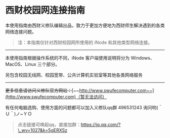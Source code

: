 # 西财校园网连接指南

本使用指南由西财义修队编辑出品，致力于更加方便地为西财师生解决遇到的各类网络连接问题。

> 注：本指南仅针对西财校园网所使用的 iNode 和其他类型网络连接。

---

本使用指南根据操作系统的不同，iNode 客户端使用说明将分为 Windows、MacOS、Linux 三个部分。

另包含校园无线网、校园宽带、公共计算机实验室等其他各类网络服务

---

~~更多信息请访问义修队官方网站：~~[~~http://www.swufecomputer.com~~](http://www.swufecomputer.com)（暂无法访问）

有任何电脑选购、使用方面的问题都可以加入义修队qq群 496531243 询问哟\(＾Ｕ＾\)ノ~ＹＯ

> 点击链接可唤起qq，直接加群：https://jq.qq.com/?\_wv=1027&k=5gERXSz



